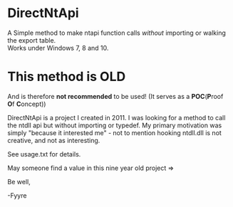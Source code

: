 # DirectNtApi
A Simple method to make ntapi function calls *without* importing or walking the export table.\
Works under Windows 7, 8 and 10.

# This method is OLD
And is therefore **not recommended** to be used! (It serves as a **POC**(**P**roof **O**f **C**oncept))


DirectNtApi is a project I created in 2011. I was looking for a method to call the ntdll api but without importing or typedef. 
My primary motivation was simply "because it interested me" - not to mention hooking ntdll.dll is not creative, and not as interesting.

See usage.txt for details.

May someone find a value in this nine year old project =>

Be well,

-Fyyre
